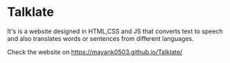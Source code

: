 # Talklate
It's is a website designed in HTML,CSS and JS that converts text to speech and also translates words or sentences from different languages.

Check the website on <https://mayank0503.github.io/Talklate/>
